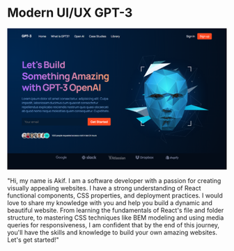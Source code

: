 # Modern UI/UX GPT-3

![Example Image](https://github.com/MehmetAkifTurker/jsm_gpt3/blob/gpt3_update/src/assets/Capture.PNG)

"Hi, my name is Akif. I am a software developer with a passion for creating visually appealing websites. I have a strong understanding of React functional components, CSS properties, and deployment practices. I would love to share my knowledge with you and help you build a dynamic and beautiful website. From learning the fundamentals of React's file and folder structure, to mastering CSS techniques like BEM modeling and using media queries for responsiveness, I am confident that by the end of this journey, you'll have the skills and knowledge to build your own amazing websites. Let's get started!"
